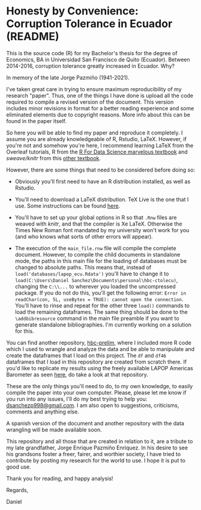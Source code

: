 # Honesty by Convenience: Corruption Tolerance in Ecuador (README)

This is the source code (R) for my Bachelor's thesis for the degree of Economics, BA in Universidad San Francisco de Quito (Ecuador). Between 2014-2016, corruption tolerance greatly increased in Ecuador. Why? 

In memory of the late Jorge Pazmiño (1941-2021).

I've taken great care in trying to ensure maximum reproducibility of my research "paper". Thus, one of the things I have done is upload all the code required to compile a revised version of the document. This version includes minor revisions in format for a better reading experience and some eliminated elements due to copyright reasons. More info about this can be found in the paper itself.

So here you will be able to find my paper and reproduce it completely. I assume you are already knowledgeable of R, Rstudio, LaTeX. However, if you're not and somehow you're here, I recommend learning LaTeX from the Overleaf tutorials, R from the [R For Data Science marvelous textbook](https://r4ds.had.co.nz/) and *sweave/knitr* from this [other textbook](https://www.routledge.com/Dynamic-Documents-with-R-and-knitr/Xie/p/book/9781498716963). 

However, there are some things that need to be considered before doing so: 

- Obviously you'll first need to have an R distribution installed, as well as Rstudio.

- You'll need to download a LaTeX distribution. TeX Live is the one that I use. Some instructions can be found [here](https://tug.org/texlive/acquire-netinstall.html). 

- You'll have to set up your global options in R so that `.Rnw` files are weaved with *knitr*, and that the compiler is Xe LaTeX. Otherwise the Times New Roman font mandated by my university won't work for you (and who knows what sorts of other errors will appear). 

- The execution of the `main_file.rnw` file will compile the complete document. However, to compile the child documents in standalone mode, the paths in this main file for the loading of databases must be changed to absolute paths. This means that, instead of `load('databases/lapop_ecu.Rdata')` you'll have to change it to `load(C:\Users\Daniel Sanchez\Documents\personal\hbc-ctolecu)`, changing the `C:\\...` to wherever you loaded the uncompressed package. If you do not do this, you'll get the following error: `Error in readChar(con, 5L, useBytes = TRUE): cannot open the connection`. You'll have to rinse and repeat for the other three `load()` commands to load the remaining dataframes. The same thing should be done to the `\addbibresource` command in the main file preamble if you want to generate standalone bibliographies. I'm currently working on a solution for this. 

You can find another repository, [hbc-prelim](https://github.com/dsanchezp18/hbc-prelim), where I included more R code which I used to wrangle and analyze the data and be able to manipulate and create the dataframes that I load on this project. The `df` and `df46` dataframes that I load in this repository are created from scratch there. If you'd like to replicate my results using the freely available LAPOP Americas Barometer as seen [here](https://www.vanderbilt.edu/lapop/free-access.php), do take a look at that repository. 

These are the only things you'll need to do, to my own knowledge, to easily compile the paper into your own computer. Please, please let me know if you run into any issues, I'll do my best trying to help you: dsanchezp998@gmail.com. I am also open to suggestions, criticisms, comments and anything else. 

A spanish version of the document and another repository with the data wrangling will be made available soon. 

This repository and all those that are created in relation to it, are a tribute to my late grandfather, Jorge Enrique Pazmiño Enríquez. In his desire to see his grandsons foster a freer, fairer, and worthier society, I have tried to contribute by posting my research for the world to use. I hope it is put to good use. 

Thank you for reading, and happy analysis!

Regards,

Daniel
